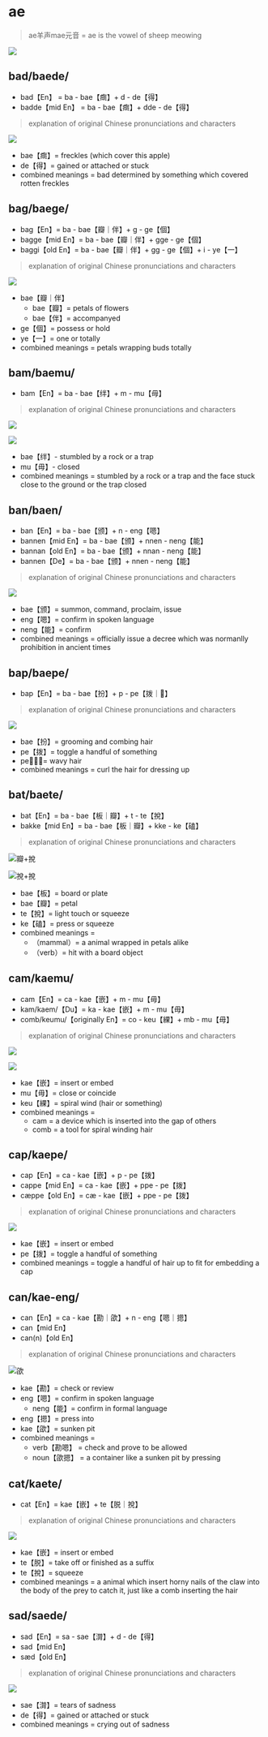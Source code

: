 # ae

> ae羊声mae元音
> = ae is the vowel of sheep meowing

 ![](/images/sheep.jpeg)

## bad/baede/

* bad【En】 = ba - bae【癍】+ d - de【得】
* badde【mid En】 = ba - bae【癍】+ dde - de【得】

> explanation of original Chinese pronunciations and characters 

 ![](/images/bad_apple.png)
 
* bae【癍】= freckles (which cover this apple)
* de【得】= gained or attached or stuck
* combined meanings = bad determined by something which covered rotten freckles

## bag/baege/

* bag【En】= ba - bae【瓣｜伴】+ g - ge【個】
* bagge【mid En】= ba - bae【瓣｜伴】+ gge - ge【個】
* baggi【old En】= ba - bae【瓣｜伴】+ gg - ge【個】+ i - ye【一】

> explanation of original Chinese pronunciations and characters 
 
 ![](/images/petals_of_flower.jpeg)

* bae【瓣｜伴】
  * bae【瓣】= petals of flowers
  * bae【伴】= accompanyed
* ge【個】=  possess or hold 
* ye【一】= one or totally
* combined meanings = petals wrapping buds totally

## bam/baemu/

* bam【En】= ba - bae【绊】+ m - mu【毋】

> explanation of original Chinese pronunciations and characters 

![](/images/stumbled_by_rock.jpeg)

![](/images/mouse_traps.jpeg)

* bae【绊】- stumbled by a rock or a trap
* mu【毋】- closed
* combined meanings = stumbled by a rock or a trap and the face stuck close to the ground or the trap closed

## ban/baen/

* ban【En】= ba - bae【颁】+ n - eng【嗯】
* bannen【mid En】= ba - bae【颁】+ nnen - neng【能】
* bannan【old En】= ba - bae【颁】+ nnan - neng【能】
* bannen【De】=  ba - bae【颁】+ nnen - neng【能】

> explanation of original Chinese pronunciations and characters 

![](/images/issue_a_decree.jpeg)

* bae【颁】= summon, command, proclaim, issue
* eng【嗯】= confirm in spoken language
* neng【能】= confirm 
* combined meanings = officially issue a decree which was normanlly prohibition in ancient times

## bap/baepe/

* bap【En】= ba - bae【扮】+ p - pe【拨｜𧸻】

> explanation of original Chinese pronunciations and characters 

![](/images/roll_hair.jpeg)

* bae【扮】= grooming and combing hair
* pe【拨】= toggle a handful of something
* pe【𧸻】= wavy hair
* combined meanings = curl the hair for dressing up

## bat/baete/

* bat【En】= ba - bae【板｜瓣】+ t - te【挩】
* bakke【mid En】= ba - bae【板｜瓣】+ kke - ke【磕】

> explanation of original Chinese pronunciations and characters 

![瓣+挩](/images/bat_animal.webp)

![挩+挩](/images/bat_verb.jpeg)


* bae【板】= board or plate
* bae【瓣】= petal 
* te【挩】= light touch or squeeze
* ke【磕】= press or squeeze
* combined meanings =
  * （mammal）= a animal wrapped in petals alike
  * （verb）= hit with a board object

## cam/kaemu/

* cam【En】= ca - kae【嵌】+ m - mu【毋】
* kam/kaem/【Du】= ka - kae【嵌】+ m - mu【毋】
* comb/keumu/【originally En】= co - keu【綶】+ mb - mu【毋】

> explanation of original Chinese pronunciations and characters 

![](/images/cam.jpeg)

![](/images/comb.jpeg)

* kae【嵌】= insert or embed
* mu【毋】= close or coincide
* keu【綶】= spiral wind (hair or something)
* combined meanings =
  * cam = a device which is inserted into the gap of others
  * comb = a tool for spiral winding hair

## cap/kaepe/

* cap【En】= ca - kae【嵌】+ p - pe【拨】
* cappe【mid En】= ca - kae【嵌】+ ppe - pe【拨】
* cæppe【old En】= cæ - kae【嵌】+ ppe - pe【拨】

> explanation of original Chinese pronunciations and characters 

![](/images/put_a_cap.jpeg)

* kae【嵌】= insert or embed
* pe【拨】= toggle a handful of something
* combined meanings = toggle a handful of hair up to fit for embedding a cap

## can/kae-eng/

* can【En】= ca - kae【勘｜欿】+ n - eng【嗯｜摁】
* can【mid En】
* can(n)【old En】

> explanation of original Chinese pronunciations and characters 

![欿](/images/can_noun.jpeg)

* kae【勘】= check or review 
* eng【嗯】= confirm in spoken language
  * neng【能】= confirm in formal language
* eng【摁】= press into 
* kae【欿】= sunken pit
* combined meanings =
  * verb【勘嗯】 = check and prove to be allowed
  * noun【欿摁】 = a container like a sunken pit by pressing

## cat/kaete/

* cat【En】= kae【嵌】+ te【脱｜挩】

> explanation of original Chinese pronunciations and characters 

![](/images/cat.jpeg)

* kae【嵌】= insert or embed
* te【脱】= take off or finished as a suffix 
* te【挩】= squeeze 
* combined meanings = a animal which insert horny nails of the claw into the body of the prey to catch it, just like a comb inserting the hair


## sad/saede/

* sad【En】= sa - sae【潸】+ d - de【得】
* sad【mid En】
* sæd【old En】

> explanation of original Chinese pronunciations and characters 

 ![](/images/sad_in_tears.jpeg)

 * sae【潸】= tears of sadness
 * de【得】= gained or attached or stuck
 * combined meanings = crying out of sadness




